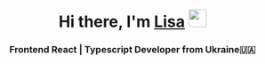 <h1 align="center">Hi there, I'm <a href="https://www.linkedin.com/in/vasilisa-kirianova" target="_blank">Lisa</a> 
<img src="https://github.com/blackcater/blackcater/raw/main/images/Hi.gif" height="32"/></h1>
<h3 align="center">Frontend React | Typescript Developer from Ukraine🇺🇦</h3>

